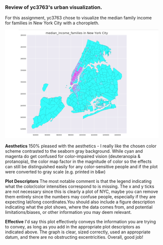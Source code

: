 ### Review of yc3763's urban visualization.

For this assignment, yc3763 chose to visualize the median family income for families in New York City with a choropleth. 

![Alt text](../HW9_zem232/median_income_families_in_New_York_City.png)

**Aesthetics**
150% pleased with the aesthetics - I really like the chosen color scheme contrasted to the seaborn gray background.
While cyan and magenta do get confused for color-impaired vision (deuteranopia & protanopia), the color map factor in the magnitude of color so the effects can still be distinguished easily for any color-sensitive people and if the plot were converted to gray scale (e.g. printed in b&w)

**Plot Descriptors**
The most notable comment is that the legend indicating what the color/color intensities correspond to is missing. The x and y ticks are not necessary since this is clearly a plot of NYC, maybe you can remove them entirely since the numbers may confuse people, especially if they are expecting lat/long coordinates.You should also include a figure description indicating what the plot shows, where the data comes from, and potential limitations/biases, or other information you may deem relevant.

**Effective**
I'd say this plot effectively conveys the information you are trying to convey, as long as you add in the appropriate plot descriptors as indicated above. The graph is clear, sized correctly, used an appropriate datum, and there are no obstructing excentricities.
Overall, good job!

